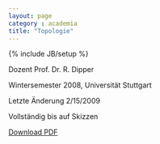 ```yaml
---
layout: page
category : academia
title: "Topologie"
---
```

{% include JB/setup %}

Dozent  Prof. Dr. R. Dipper

Wintersemester 2008, Universität Stuttgart

Letzte Änderung 2/15/2009

Vollständig bis auf Skizzen

[Download PDF](Topo-Mitschrieb.pdf)